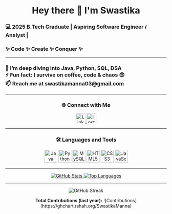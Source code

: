 <!-- PROFILE HEADER -->
<div>
<div align="center">
  <!--<img src="https://avatars.githubusercontent.com/u/your_user_id?v=4" alt="Swastika Manna" width="120" height="120" style="border-radius:50%;" />-->
  <h1>Hey there 👋 I'm Swastika</h1></div>
  <h3>💻 2025 B.Tech Graduate | Aspiring Software Engineer / Analyst |</h3> 
  <h3>✨ Code ✨ Create ✨ Conquer ✨</p>
</div>

---

<div><h3>
  🌱 I’m deep diving into <strong>Java, Python, SQL, DSA</strong><br>
  ⚡ Fun fact: I survive on coffee, code & chaos 😎<br>
  📫 Reach me at <a href="mailto:swastikamanna03@gmail.com">swastikamanna03@gmail.com</a></h3>
</div>

---

<!-- CONNECT WITH ME -->
<h3 align="center">🌐 Connect with Me</h3>
<p align="center">
  <a href="https://www.linkedin.com/in/swastika-manna-22b31b281/" target="_blank">
    <img src="https://cdn.jsdelivr.net/npm/simple-icons@v8/icons/linkedin.svg" alt="LinkedIn" width="30" height="30"/>
  </a>
  <a href="https://instagram.com/hoomannotfound" target="_blank">
    <img src="https://cdn.jsdelivr.net/npm/simple-icons@v8/icons/instagram.svg" alt="Instagram" width="30" height="30"/>
  </a>
</p>

---

<!-- LANGUAGES & TOOLS -->
<h3 align="center">🛠️ Languages and Tools</h3>
<p align="center">
  <img src="https://cdn.jsdelivr.net/gh/devicons/devicon/icons/java/java-original.svg" alt="Java" width="40" height="40" />
  <img src="https://cdn.jsdelivr.net/gh/devicons/devicon/icons/python/python-original.svg" alt="Python" width="40" height="40" />
  <img src="https://cdn.jsdelivr.net/gh/devicons/devicon/icons/mysql/mysql-original.svg" alt="MySQL" width="40" height="40" />
  <img src="https://cdn.jsdelivr.net/gh/devicons/devicon/icons/html5/html5-original.svg" alt="HTML5" width="40" height="40" />
  <img src="https://cdn.jsdelivr.net/gh/devicons/devicon/icons/css3/css3-original.svg" alt="CSS3" width="40" height="40" />
  <img src="https://cdn.jsdelivr.net/gh/devicons/devicon/icons/javascript/javascript-original.svg" alt="JavaScript" width="40" height="40" />
</p>

---

<!-- GITHUB STATS & LANGUAGES CARD -->
<div align="center">
  <a href="https://github.com/SwastikaManna">
    <img src="https://github-readme-stats.vercel.app/api?username=SwastikaManna&show_icons=true&theme=dark&count_private=true" alt="GitHub Stats" />
  </a>
  <a href="https://github.com/SwastikaManna">
    <img src="https://github-readme-stats.vercel.app/api/top-langs/?username=SwastikaManna&layout=compact&theme=dark" alt="Top Languages" />
  </a>
</div>

---

<!-- CONTRIBUTIONS & STREAK -->
<div align="center">
  <img src="https://github-readme-streak-stats.herokuapp.com/?user=SwastikaManna&theme=dark" alt="GitHub Streak" />
  <p><strong>Total Contributions (last year):</strong> ![Contributions](https://ghchart.rshah.org/SwastikaManna)</p>
</div>
